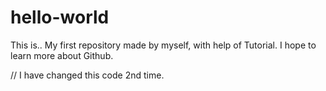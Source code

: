 # hello-world

This is..
My first repository made by myself, with help of Tutorial.
I hope to learn more about Github.

// I have changed this code 2nd time.
